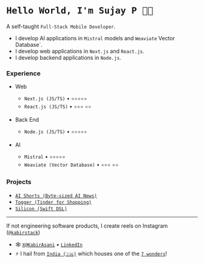 <!--
**sujay106526/sujay106526** is a ✨ _special_ ✨ repository because its `README.md` (this file) appears on your GitHub profile.
-->
# `Hello World, I'm Sujay P 👋🏽`

A self-taught `Full-Stack Mobile Developer`. 
* I develop AI applications in `Mistral` models and `Weaviate` Vector Database`.
* I develop web applications in `Next.js` and `React.js`.
* I develop backend applications in `Node.js`.

### Experience

- Web
  - `Next.js (JS/TS)` • `⭐️⭐️⭐️⭐️⭐️`
  - `React.js (JS/TS)` • `⭐️⭐️⭐️` `⭐️⭐️`
    
- Back End
  - `Node.js (JS/TS)` • `⭐️⭐️⭐️⭐️⭐️`
 
- AI
  - `Mistral` • `⭐️⭐️⭐️⭐️⭐️`
  - `Weaviate (Vector Database)` • `⭐️⭐️⭐️` `⭐️⭐️`

### Projects
- [`AI Shorts (Byte-sized AI News)`](https://aishorts.club/)
- [`Togger (Tinder for Shopping)`](https://toggerclub.com)
- [`Silicon (Swift DSL)`](https://github.com/kabir-asani/Silicon)

---

If not engineering software products, I create reels on Instagram ([`@kabirstack`](https://instagram.com/kabirstack))

- 🕸 [`X@KabirAsani`](https://twitter.com/KabirAsani) • [`LinkedIn`](https://www.linkedin.com/in/kabirasani/)
- ⚡ I hail from [`India (🇮🇳)`](https://en.wikipedia.org/wiki/India) which houses one of the [`7 wonders`](https://en.wikipedia.org/wiki/Taj_Mahal)!
